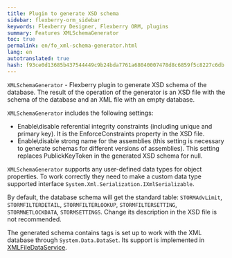```yaml
--- 
title: Plugin to generate XSD schema 
sidebar: flexberry-orm_sidebar 
keywords: Flexberry Designer, Flexberry ORM, plugins 
summary: Features XMLSchemaGenerator 
toc: true 
permalink: en/fo_xml-schema-generator.html 
lang: en 
autotranslated: true 
hash: f93ce0d13685b437544449c9b24bda7761a68040007478d8c6859f5c8227c6db 
--- 
```



`XMLSchemaGenerator` - Flexberry plugin to generate XSD schema of the database. The result of the operation of the generator is an XSD file with the schema of the database and an XML file with an empty database. 

`XMLSchemaGenerator` includes the following settings: 

* Enable\disable referential integrity constraints (including unique and primary key). It is the EnforceConstraints property in the XSD file. 
* Enable\disable strong name for the assemblies (this setting is necessary to generate schemas for different versions of assemblies). This setting replaces PublickKeyToken in the generated XSD schema for null. 

`XMLSchemaGenerator` supports any user-defined data types for object properties. To work correctly they need to make a custom data type supported interface `System.Xml.Serialization.IXmlSerializable`. 

By default, the database schema will get the standard table: `STORMAdvLimit`, `STORMFILTERDETAIL`, `STORMFILTERLOOKUP`, `STORMFILTERSETTING`, `STORMNETLOCKDATA`, `STORMSETTINGS`. Change its description in the XSD file is not recommended. 

The generated schema contains tags is set up to work with the XML database through `System.Data.DataSet`. Its support is implemented in [XMLFileDataService](fo_xml-file-ds.html). 



